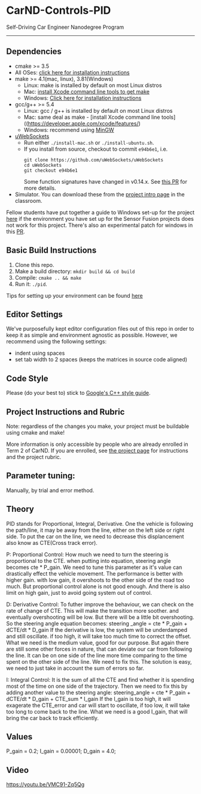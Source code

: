 # CarND-Controls-PID
Self-Driving Car Engineer Nanodegree Program

---

## Dependencies

* cmake >= 3.5
 * All OSes: [click here for installation instructions](https://cmake.org/install/)
* make >= 4.1(mac, linux), 3.81(Windows)
  * Linux: make is installed by default on most Linux distros
  * Mac: [install Xcode command line tools to get make](https://developer.apple.com/xcode/features/)
  * Windows: [Click here for installation instructions](http://gnuwin32.sourceforge.net/packages/make.htm)
* gcc/g++ >= 5.4
  * Linux: gcc / g++ is installed by default on most Linux distros
  * Mac: same deal as make - [install Xcode command line tools]((https://developer.apple.com/xcode/features/)
  * Windows: recommend using [MinGW](http://www.mingw.org/)
* [uWebSockets](https://github.com/uWebSockets/uWebSockets)
  * Run either `./install-mac.sh` or `./install-ubuntu.sh`.
  * If you install from source, checkout to commit `e94b6e1`, i.e.
    ```
    git clone https://github.com/uWebSockets/uWebSockets 
    cd uWebSockets
    git checkout e94b6e1
    ```
    Some function signatures have changed in v0.14.x. See [this PR](https://github.com/udacity/CarND-MPC-Project/pull/3) for more details.
* Simulator. You can download these from the [project intro page](https://github.com/udacity/self-driving-car-sim/releases) in the classroom.

Fellow students have put together a guide to Windows set-up for the project [here](https://s3-us-west-1.amazonaws.com/udacity-selfdrivingcar/files/Kidnapped_Vehicle_Windows_Setup.pdf) if the environment you have set up for the Sensor Fusion projects does not work for this project. There's also an experimental patch for windows in this [PR](https://github.com/udacity/CarND-PID-Control-Project/pull/3).

## Basic Build Instructions

1. Clone this repo.
2. Make a build directory: `mkdir build && cd build`
3. Compile: `cmake .. && make`
4. Run it: `./pid`. 

Tips for setting up your environment can be found [here](https://classroom.udacity.com/nanodegrees/nd013/parts/40f38239-66b6-46ec-ae68-03afd8a601c8/modules/0949fca6-b379-42af-a919-ee50aa304e6a/lessons/f758c44c-5e40-4e01-93b5-1a82aa4e044f/concepts/23d376c7-0195-4276-bdf0-e02f1f3c665d)

## Editor Settings

We've purposefully kept editor configuration files out of this repo in order to
keep it as simple and environment agnostic as possible. However, we recommend
using the following settings:

* indent using spaces
* set tab width to 2 spaces (keeps the matrices in source code aligned)

## Code Style

Please (do your best to) stick to [Google's C++ style guide](https://google.github.io/styleguide/cppguide.html).

## Project Instructions and Rubric

Note: regardless of the changes you make, your project must be buildable using
cmake and make!

More information is only accessible by people who are already enrolled in Term 2
of CarND. If you are enrolled, see [the project page](https://classroom.udacity.com/nanodegrees/nd013/parts/40f38239-66b6-46ec-ae68-03afd8a601c8/modules/f1820894-8322-4bb3-81aa-b26b3c6dcbaf/lessons/e8235395-22dd-4b87-88e0-d108c5e5bbf4/concepts/6a4d8d42-6a04-4aa6-b284-1697c0fd6562)
for instructions and the project rubric.

## Parameter tuning:
Manually, by trial and error method.

## Theory
PID stands for Proportional, Integral, Derivative.
One the vehicle is following the path/line, it may be away from the line, either on the left side or right side. To put the car on the line, we need to decrease this displancement also know as CTE(Cross track error). 

P: Proportional Control: How much we need to turn the steering is proportional to the CTE. when putting into equation, steering angle becomes cte * P_gain. We need to tune this parameter as it's value can drastically effect the vehicle movement.
The performance is better with higher gain. with low gain, it overshoots to the other side of the road too much. But proportional control alone is not good enough. And there is also limit on high gain, just to avoid going system out of control.

D: Derivative Control: To futher improve the behaviour, we can check on the rate of change of CTE. This will make the transition more soother. and eventually overshooting will be low. But there will be a little bit overshooting. So the steering angle equation becomes: steering _angle = cte * P_gain + dCTE/dt * D_gain
If the derivative is low, the system will be underdamped and still oscillate. if too high, it will take too much time to correct the offset. What we need is the medium value, good for our purpose. But again there are still some other forces in nature, that can deviate our car from following the line. It can be on one side of the line more time comparing to the time spent on the other side of the line. We need to fix this. The solution is easy, we need to just take in account the sum of errors so far.

I: Integral Control: It is the sum of all the CTE and find whether it is spending most of the time on one side of the trajectory. Then we need to fix this by adding another value to the steering angle:
steering_angle = cte * P_gain + dCTE/dt * D_gain + CTE_sum * I_gain
If the I_gain is too high, it will exagerate the CTE_error and car will start to oscillate, if too low, it will take too long to come back to the line. What we need is a good I_gain, that will bring the car back to track efficiently.

## Values
P_gain = 0.2;
I_gain = 0.00001;
D_gain = 4.0;

## Video
https://youtu.be/VMC91-Zq5Qg


